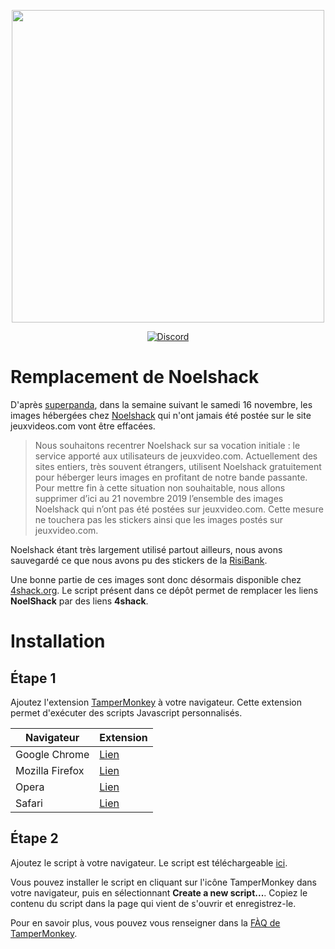 
<p align="center"><img src="https://camo.githubusercontent.com/45c65ca040ac881c5012ed93bccd9fad5fb65e96/68747470733a2f2f692e696d6775722e636f6d2f6449714c6a4a392e706e67" width="500"></p>

<p align="center">
<a href="https://discord.me/servers/4sucres"><img alt="Discord" src="https://img.shields.io/discord/570066757021204515?label=Discord&style=for-the-badge"></a>
</p>

# Remplacement de Noelshack

D'après [superpanda](http://www.jeuxvideo.com/forums/42-1000021-61353839-1-0-1-0-devlog-du-14-11-2019-noelshack-correction-des-liens-profils-et-recherche.htm), dans la semaine suivant le samedi 16 novembre, les images hébergées chez [Noelshack](https://noelshack.com) qui n'ont jamais été postée sur le site jeuxvideos.com vont être effacées. 

> Nous souhaitons recentrer Noelshack sur sa vocation initiale : le service apporté aux utilisateurs de jeuxvideo.com. Actuellement des sites entiers, très souvent étrangers, utilisent Noelshack gratuitement pour héberger leurs images en profitant de notre bande passante. Pour mettre fin à cette situation non souhaitable, nous allons supprimer d’ici au 21 novembre 2019 l’ensemble des images Noelshack qui n’ont pas été postées sur jeuxvideo.com. Cette mesure ne touchera pas les stickers ainsi que les images postés sur jeuxvideo.com.

Noelshack étant très largement utilisé partout ailleurs, nous avons sauvegardé ce que nous avons pu des stickers de la [RisiBank](https://risibank.fr). 

Une bonne partie de ces images sont donc désormais disponible chez [4shack.org](https://4shack.org/). Le script présent dans ce dépôt permet de remplacer les liens **NoelShack** par des liens **4shack**.


# Installation

## Étape 1

Ajoutez l'extension [TamperMonkey](https://tampermonkey.com/) à votre navigateur. Cette extension permet d'exécuter des scripts Javascript personnalisés.

| Navigateur | Extension |
| ---------- | ---- |
| Google Chrome | [Lien](https://chrome.google.com/webstore/detail/tampermonkey/dhdgffkkebhmkfjojejmpbldmpobfkfo)
| Mozilla Firefox | [Lien](https://addons.mozilla.org/fr/firefox/addon/greasemonkey/)
| Opera | [Lien](https://addons.opera.com/fr/extensions/details/tampermonkey-beta/)
| Safari | [Lien](https://safari-extensions.apple.com/details/?id=net.tampermonkey.safari-G3XV72R5TC)

## Étape 2

Ajoutez le script à votre navigateur. Le script est téléchargeable [ici](https://github.com/4sucres/4shack-jvc/raw/master/4shack-jvc.user.js). 

Vous pouvez installer le script en cliquant sur l'icône TamperMonkey dans votre navigateur, puis en sélectionnant **Create a new script...**. Copiez le contenu du script dans la page qui vient de s'ouvrir et enregistrez-le.

Pour en savoir plus, vous pouvez vous renseigner dans la [FÀQ de TamperMonkey](https://www.tampermonkey.net/faq.php#Q102).
